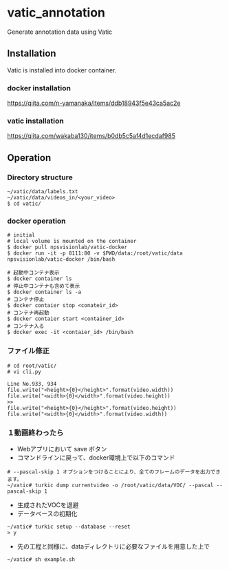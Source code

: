 # vatic_annotation
Generate annotation data using Vatic
## Installation
Vatic is installed into docker container.
### docker installation
https://qiita.com/n-yamanaka/items/ddb18943f5e43ca5ac2e
### vatic installation
https://qiita.com/wakaba130/items/b0db5c5af4d1ecdaf985
## Operation
### Directory structure
```
~/vatic/data/labels.txt
~/vatic/data/videos_in/<your_video>
$ cd vatic/
```
### docker operation
```
# initial
# local volume is mounted on the container
$ docker pull npsvisionlab/vatic-docker
$ docker run -it -p 8111:80 -v $PWD/data:/root/vatic/data npsvisionlab/vatic-docker /bin/bash

# 起動中コンテナ表示
$ docker container ls
# 停止中コンテナも含めて表示
$ docker container ls -a
# コンテナ停止
$ docker contaier stop <conateir_id>
# コンテナ再起動
$ docker contaier start <container_id>
# コンテナ入る
$ docker exec -it <contaier_id> /bin/bash
```

### ファイル修正
```
# cd root/vatic/
# vi cli.py

Line No.933, 934
file.write("<height>{0}</height>".format(video.width))
file.write("<width>{0}</width>".format(video.height))
>>
file.write("<height>{0}</height>".format(video.height))
file.write("<width>{0}</width>".format(video.width))
```
### １動画終わったら
* Webアプリにおいて save ボタン
* コマンドラインに戻って、docker環境上で以下のコマンド
```
# --pascal-skip 1 オプションをつけることにより、全てのフレームのデータを出力できます。
~/vatic# turkic dump currentvideo -o /root/vatic/data/VOC/ --pascal --pascal-skip 1
```
* 生成されたVOCを退避
* データベースの初期化
```
~/vatic# turkic setup --database --reset
> y
```
* 先の工程と同様に、dataディレクトリに必要なファイルを用意した上で
```
~/vatic# sh example.sh
```